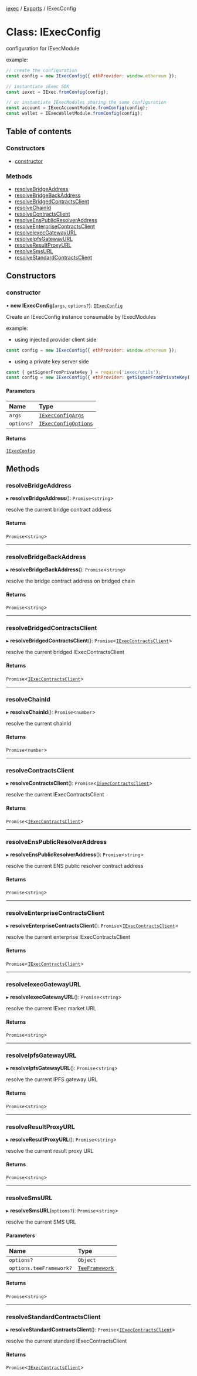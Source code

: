 [iexec](../README.md) / [Exports](../modules.md) / IExecConfig

# Class: IExecConfig

configuration for IExecModule

example:
```js
// create the configuration
const config = new IExecConfig({ ethProvider: window.ethereum });

// instantiate iExec SDK
const iexec = IExec.fromConfig(config);

// or instantiate IExecModules sharing the same configuration
const account = IExecAccountModule.fromConfig(config);
const wallet = IExecWalletModule.fromConfig(config);
```

## Table of contents

### Constructors

- [constructor](IExecConfig.md#constructor)

### Methods

- [resolveBridgeAddress](IExecConfig.md#resolvebridgeaddress)
- [resolveBridgeBackAddress](IExecConfig.md#resolvebridgebackaddress)
- [resolveBridgedContractsClient](IExecConfig.md#resolvebridgedcontractsclient)
- [resolveChainId](IExecConfig.md#resolvechainid)
- [resolveContractsClient](IExecConfig.md#resolvecontractsclient)
- [resolveEnsPublicResolverAddress](IExecConfig.md#resolveenspublicresolveraddress)
- [resolveEnterpriseContractsClient](IExecConfig.md#resolveenterprisecontractsclient)
- [resolveIexecGatewayURL](IExecConfig.md#resolveiexecgatewayurl)
- [resolveIpfsGatewayURL](IExecConfig.md#resolveipfsgatewayurl)
- [resolveResultProxyURL](IExecConfig.md#resolveresultproxyurl)
- [resolveSmsURL](IExecConfig.md#resolvesmsurl)
- [resolveStandardContractsClient](IExecConfig.md#resolvestandardcontractsclient)

## Constructors

### constructor

• **new IExecConfig**(`args`, `options?`): [`IExecConfig`](IExecConfig.md)

Create an IExecConfig instance consumable by IExecModules

example:

- using injected provider client side

```js
const config = new IExecConfig({ ethProvider: window.ethereum });
```

- using a private key server side

```js
const { getSignerFromPrivateKey } = require('iexec/utils');
const config = new IExecConfig({ ethProvider: getSignerFromPrivateKey('mainnet', privateKey) });
```

#### Parameters

| Name | Type |
| :------ | :------ |
| `args` | [`IExecConfigArgs`](../interfaces/internal_.IExecConfigArgs.md) |
| `options?` | [`IExecConfigOptions`](../interfaces/internal_.IExecConfigOptions.md) |

#### Returns

[`IExecConfig`](IExecConfig.md)

## Methods

### resolveBridgeAddress

▸ **resolveBridgeAddress**(): `Promise`<`string`\>

resolve the current bridge contract address

#### Returns

`Promise`<`string`\>

___

### resolveBridgeBackAddress

▸ **resolveBridgeBackAddress**(): `Promise`<`string`\>

resolve the bridge contract address on bridged chain

#### Returns

`Promise`<`string`\>

___

### resolveBridgedContractsClient

▸ **resolveBridgedContractsClient**(): `Promise`<[`IExecContractsClient`](internal_.IExecContractsClient.md)\>

resolve the current bridged IExecContractsClient

#### Returns

`Promise`<[`IExecContractsClient`](internal_.IExecContractsClient.md)\>

___

### resolveChainId

▸ **resolveChainId**(): `Promise`<`number`\>

resolve the current chainId

#### Returns

`Promise`<`number`\>

___

### resolveContractsClient

▸ **resolveContractsClient**(): `Promise`<[`IExecContractsClient`](internal_.IExecContractsClient.md)\>

resolve the current IExecContractsClient

#### Returns

`Promise`<[`IExecContractsClient`](internal_.IExecContractsClient.md)\>

___

### resolveEnsPublicResolverAddress

▸ **resolveEnsPublicResolverAddress**(): `Promise`<`string`\>

resolve the current ENS public resolver contract address

#### Returns

`Promise`<`string`\>

___

### resolveEnterpriseContractsClient

▸ **resolveEnterpriseContractsClient**(): `Promise`<[`IExecContractsClient`](internal_.IExecContractsClient.md)\>

resolve the current enterprise IExecContractsClient

#### Returns

`Promise`<[`IExecContractsClient`](internal_.IExecContractsClient.md)\>

___

### resolveIexecGatewayURL

▸ **resolveIexecGatewayURL**(): `Promise`<`string`\>

resolve the current IExec market URL

#### Returns

`Promise`<`string`\>

___

### resolveIpfsGatewayURL

▸ **resolveIpfsGatewayURL**(): `Promise`<`string`\>

resolve the current IPFS gateway URL

#### Returns

`Promise`<`string`\>

___

### resolveResultProxyURL

▸ **resolveResultProxyURL**(): `Promise`<`string`\>

resolve the current result proxy URL

#### Returns

`Promise`<`string`\>

___

### resolveSmsURL

▸ **resolveSmsURL**(`options?`): `Promise`<`string`\>

resolve the current SMS URL

#### Parameters

| Name | Type |
| :------ | :------ |
| `options?` | `Object` |
| `options.teeFramework?` | [`TeeFramework`](../modules.md#teeframework) |

#### Returns

`Promise`<`string`\>

___

### resolveStandardContractsClient

▸ **resolveStandardContractsClient**(): `Promise`<[`IExecContractsClient`](internal_.IExecContractsClient.md)\>

resolve the current standard IExecContractsClient

#### Returns

`Promise`<[`IExecContractsClient`](internal_.IExecContractsClient.md)\>
